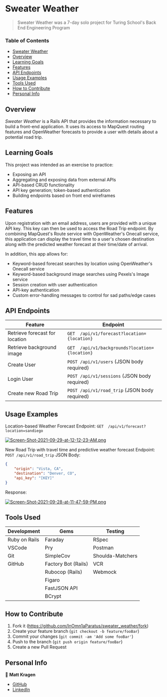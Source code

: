 # Sweater Weather

> Sweater Weather was a 7-day solo project for Turing School's Back End Engineering Program

### Table of Contents
- [Sweater Weather](#sweater-weather)
- [Overview](#overview)
- [Learning Goals](#learning-goals)
- [Features](#features)
- [API Endpoints](#api-documentation)
- [Usage Examples](#usage-examples)
- [Tools Used](#tools-used)
- [How to Contribute](#how-to-contribute)
- [Personal Info](#personal-info)

## Overview

*Sweater Weather* is a Rails API that provides the information necessary to build a front-end application. It uses its access to MapQuest routing features and OpenWeather forecasts to provide a user with details about a potential road trip.

## Learning Goals

This project was intended as an exercise to practice:
- Exposing an API
- Aggregating and exposing data from external APIs
- API-based CRUD functionality
- API key generation; token-based authentication
- Building endpoints based on front end wireframes

## Features

Upon registration with an email address, users are provided with a unique API key. This key can then be used to access the Road Trip endpoint. By combining MapQuest's Route service with OpenWeather's Onecall service, this application can display the travel time to a user's chosen destination along with the predicted weather forecast at their time/date of arrival.

In addition, this app allows for:
- Keyword-based forecast searches by location using OpenWeather's Onecall service
- Keyword-based background image searches using Pexels's Image service
- Session creation with user authentication
- API-key authentication
- Custom error-handling messages to control for sad paths/edge cases

## API Endpoints

| Feature                        | Endpoint                                       |
|--------------------------------|------------------------------------------------|
| Retrieve forecast for location | `GET  /api/v1/forecast?location={location}`    |
| Retrieve background image      | `GET  /api/v1/backgrounds?location={location}` |
| Create User                    | `POST /api/v1/users` (JSON body required)      |
| Login User                     | `POST /api/v1/sessions` (JSON body required)   |
| Create new Road Trip           | `POST /api/v1/road_trip` (JSON body required)  |

## Usage Examples

Location-based Weather Forecast
Endpoint: `GET  /api/v1/forecast?location=sandiego`

[![Screen-Shot-2021-09-29-at-12-12-23-AM.png](https://i.postimg.cc/cHvDPzFv/Screen-Shot-2021-09-29-at-12-12-23-AM.png)](https://postimg.cc/zb1SgxZN)


New Road Trip with travel time and predictive weather forecast
Endpoint: `POST /api/v1/road_trip`
JSON Body:
```json
{
    "origin": "Vista, CA",
    "destination": "Denver, CO",
    "api_key": "[KEY]"
}
```
Response:

[![Screen-Shot-2021-09-28-at-11-47-59-PM.png](https://i.postimg.cc/Gh9nHjxc/Screen-Shot-2021-09-28-at-11-47-59-PM.png)](https://postimg.cc/D8VMNLND)

## Tools Used

| Development   | Gems                | Testing          |
|---------------|---------------------|------------------|
| Ruby on Rails | Faraday             | RSpec            |
| VSCode        | Pry                 | Postman          |
| Git           | SimpleCov           | Shoulda-Matchers |
| GitHub        | Factory Bot (Rails) | VCR              |
|               | Rubocop (Rails)     | Webmock          |
|               | Figaro              |                  |
|               | FastJSON API        |                  |
|               | BCrypt              |                  |


## How to Contribute

1. Fork it (<https://github.com/InOmn1aParatus/sweater_weather/fork>)
2. Create your feature branch (`git checkout -b feature/fooBar`)
3. Commit your changes (`git commit -am 'Add some fooBar'`)
4. Push to the branch (`git push origin feature/fooBar`)
5. Create a new Pull Request

## Personal Info

👤  **Matt Kragen**
- [GitHub](https://github.com/matt-kragen)
- [LinkedIn](https://www.linkedin.com/in/mattkragen/)
